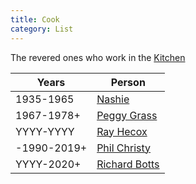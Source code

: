 ```yaml
---
title: Cook
category: List
---
```


The revered ones who work in the [Kitchen](Kitchen)

| Years | Person |
| ----- | ------ |
| 1935-1965   | [Nashie](Annie-Iverson)
| 1967-1978+  | [Peggy Grass](Peggy-Grass)
| YYYY-YYYY   | [Ray Hecox](Ray-Hecox)
| -1990-2019+ | [Phil Christy](Phil-Christy)
| YYYY-2020+  | [Richard Botts](Richard-Botts)


